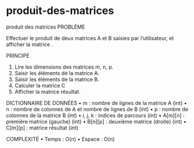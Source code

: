 # produit-des-matrices
produit des matrices 
PROBLÈME

Effectuer le produit de deux matrices A et B saisies par l’utilisateur, et afficher la matrice .

PRINCIPE
1. Lire les dimensions des matrices m, n, p.
2. Saisir les éléments de la matrice A.
3. Saisir les éléments de la matrice B.
4. Calculer la matrice C
5. Afficher la matrice résultat.

DICTIONNAIRE DE DONNÉES
• m : nombre de lignes de la matrice A (int)
• n : nombre de colonnes de A et nombre de lignes de B (int)
• p : nombre de colonnes de la matrice B (int)
• i, j, k : indices de parcours (int)
• A[m][n] : première matrice (gauche) (int)
• B[n][p] : deuxième matrice (droite) (int)
• C[m][p] : matrice résultat (int)

COMPLEXITÉ
• Temps : O(n)
• Espace : O(n)
